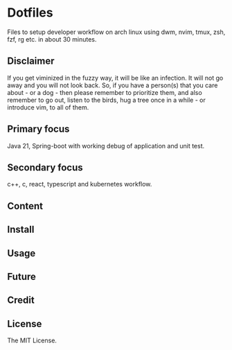 # Dotfiles
Files to setup developer workflow on arch linux using dwm, nvim, tmux, zsh, fzf, rg etc. in about 30 minutes.

## Disclaimer
If you get viminized in the fuzzy way, it will be like an infection. It will not go away and you will not look back. So, if you have a person(s) that you care about - or a dog - then please remember to prioritize them, and also remember to go out, listen to the birds, hug a tree once in a while - or introduce vim, to all of them.

## Primary focus
Java 21, Spring-boot with working debug of application and unit test.
## Secondary focus
c++, c, react, typescript and kubernetes workflow.
## Content
## Install
## Usage
## Future

## Credit
## License
The MIT License.
